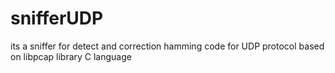 # snifferUDP
its a sniffer for detect and correction hamming code for UDP protocol based on libpcap  library C language 
